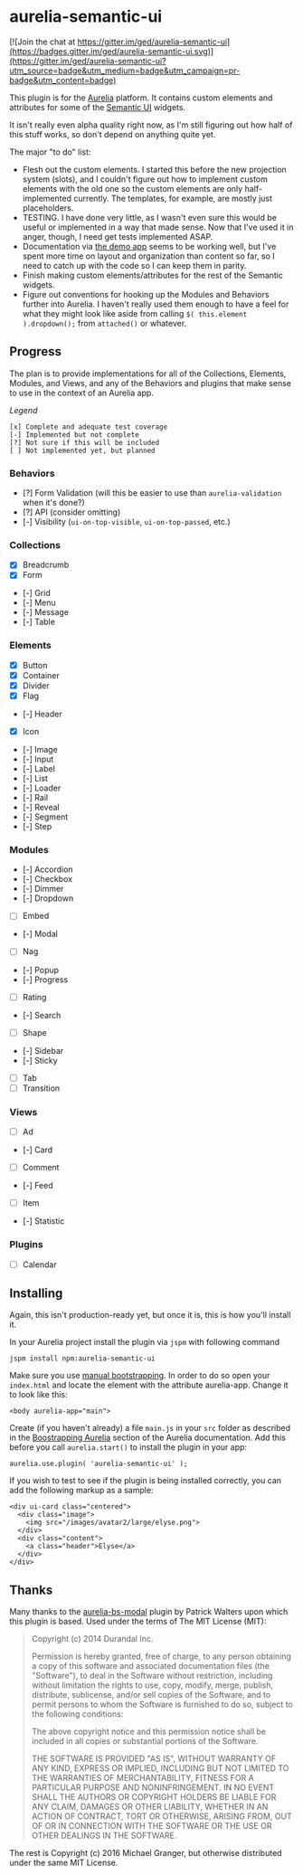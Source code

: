 # aurelia-semantic-ui

[![Join the chat at https://gitter.im/ged/aurelia-semantic-ui](https://badges.gitter.im/ged/aurelia-semantic-ui.svg)](https://gitter.im/ged/aurelia-semantic-ui?utm_source=badge&utm_medium=badge&utm_campaign=pr-badge&utm_content=badge)

This plugin is for the [Aurelia](http://www.aurelia.io/) platform. It contains custom elements and attributes for some of the [Semantic UI](http://semantic-ui.com/) widgets.

It isn't really even alpha quality right now, as I'm still figuring out how half of this stuff works, so don't depend on anything quite yet.

The major "to do" list:

* Flesh out the custom elements. I started this before the new projection system (slots), and I couldn't figure out how to implement custom elements with the old one so the custom elements are only half-implemented currently. The templates, for example, are mostly just placeholders.
* TESTING. I have done very little, as I wasn't even sure this would be useful or implemented in a way that made sense. Now that I've used it in anger, though, I need get tests implemented ASAP.
* Documentation via [the demo app](http://ged.github.io/aurelia-semantic-ui/demo.html) seems to be working well, but I've spent more time on layout and organization than content so far, so I need to catch up with the code so I can keep them in parity.
* Finish making custom elements/attributes for the rest of the Semantic widgets.
* Figure out conventions for hooking up the Modules and Behaviors further into Aurelia. I haven't really used them enough to have a feel for what they might look like aside from calling `$( this.element ).dropdown();` from `attached()` or whatever.

## Progress

The plan is to provide implementations for all of the Collections, Elements, Modules, and Views, and any of the Behaviors and plugins that make sense to use in the context of an Aurelia app. 

*Legend*

    [x] Complete and adequate test coverage
    [-] Implemented but not complete
    [?] Not sure if this will be included
    [ ] Not implemented yet, but planned

### Behaviors

- [?] Form Validation (will this be easier to use than `aurelia-validation` when it's done?)
- [?] API (consider omitting)
- [-] Visibility (`ui-on-top-visible`, `ui-on-top-passed`, etc.)

### Collections

- [x] Breadcrumb
- [x] Form
- [-] Grid
- [-] Menu
- [-] Message
- [-] Table

### Elements

- [x] Button
- [x] Container
- [x] Divider
- [x] Flag
- [-] Header
- [x] Icon
- [-] Image
- [-] Input
- [-] Label
- [-] List
- [-] Loader
- [-] Rail
- [-] Reveal
- [-] Segment
- [-] Step

### Modules

- [-] Accordion
- [-] Checkbox
- [-] Dimmer
- [-] Dropdown
- [ ] Embed
- [-] Modal
- [ ] Nag
- [-] Popup
- [-] Progress
- [ ] Rating
- [-] Search
- [ ] Shape
- [-] Sidebar
- [-] Sticky
- [ ] Tab
- [ ] Transition

### Views

- [ ] Ad
- [-] Card
- [ ] Comment
- [-] Feed
- [ ] Item
- [-] Statistic

### Plugins

- [ ] Calendar


## Installing

Again, this isn't production-ready yet, but once it is, this is how you'll install it.

In your Aurelia project install the plugin via `jspm` with following command

    jspm install npm:aurelia-semantic-ui

Make sure you use [manual bootstrapping](http://aurelia.io/docs#startup-and-configuration). In order to do so open your `index.html` and locate the element with the attribute aurelia-app. Change it to look like this:

    <body aurelia-app="main">

Create (if you haven't already) a file `main.js` in your `src` folder as described in the [Boostrapping Aurelia](http://aurelia.io/docs.html#/aurelia/framework/1.0.0-beta.1.1.4/doc/article/app-configuration-and-startup) section of the Aurelia documentation. Add this before you call `aurelia.start()` to install the plugin in your app:

    aurelia.use.plugin( 'aurelia-semantic-ui' );


If you wish to test to see if the plugin is being installed correctly, you can add the following markup as a sample:

    <div ui-card class="centered">
      <div class="image">
        <img src="/images/avatar2/large/elyse.png">
      </div>
      <div class="content">
        <a class="header">Elyse</a>
      </div>
    </div>



## Thanks

Many thanks to the [aurelia-bs-modal](https://github.com/PWKad/aurelia-bs-modal) plugin by Patrick Walters upon which this plugin is based. Used under the terms of The MIT License (MIT):

> Copyright (c) 2014 Durandal Inc.
> 
> Permission is hereby granted, free of charge, to any person obtaining a copy
> of this software and associated documentation files (the "Software"), to deal
> in the Software without restriction, including without limitation the rights
> to use, copy, modify, merge, publish, distribute, sublicense, and/or sell
> copies of the Software, and to permit persons to whom the Software is
> furnished to do so, subject to the following conditions:
> 
> The above copyright notice and this permission notice shall be included in all
> copies or substantial portions of the Software.
> 
> THE SOFTWARE IS PROVIDED "AS IS", WITHOUT WARRANTY OF ANY KIND, EXPRESS OR
> IMPLIED, INCLUDING BUT NOT LIMITED TO THE WARRANTIES OF MERCHANTABILITY,
> FITNESS FOR A PARTICULAR PURPOSE AND NONINFRINGEMENT. IN NO EVENT SHALL THE
> AUTHORS OR COPYRIGHT HOLDERS BE LIABLE FOR ANY CLAIM, DAMAGES OR OTHER
> LIABILITY, WHETHER IN AN ACTION OF CONTRACT, TORT OR OTHERWISE, ARISING FROM,
> OUT OF OR IN CONNECTION WITH THE SOFTWARE OR THE USE OR OTHER DEALINGS IN THE
> SOFTWARE.

The rest is Copyright (c) 2016 Michael Granger, but otherwise distributed under the same MIT License.


